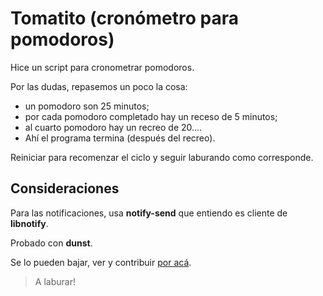 # Tomatito (cronómetro para pomodoros)

Hice un script para cronometrar pomodoros.

Por las dudas, repasemos un poco la cosa:

* un pomodoro son 25 minutos; 
* por cada pomodoro completado hay un receso de 5 minutos; 
* al cuarto pomodoro hay un recreo de 20.... 
* Ahí el programa termina (después del recreo). 

Reiniciar para recomenzar el ciclo y seguir laburando como corresponde.

## Consideraciones

Para las notificaciones, usa **notify-send** que entiendo es cliente de
**libnotify**.

Probado con **dunst**.

Se lo pueden bajar, ver y contribuir [por acá](https://github.com/MarxBro/tomatito).

> A laburar!
